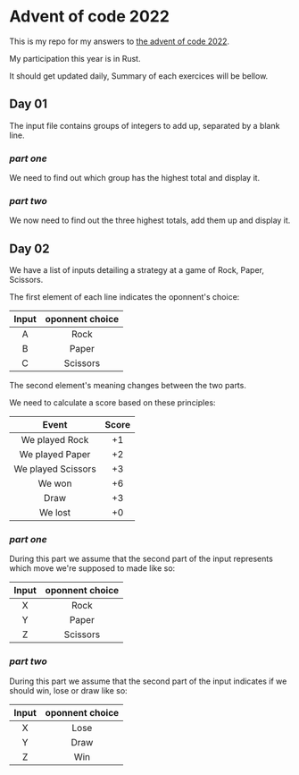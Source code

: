 # Advent of code 2022

This is my repo for my answers to [the advent of code 2022](https://adventofcode.com/2022).

My participation this year is in Rust.

It should get updated daily, Summary of each exercices will be bellow.

## Day 01
The input file contains groups of integers to add up, separated by a blank line.

### *part one*
We need to find out which group has the highest total and display it.

### *part two*
We now need to find out the three highest totals, add them up and display it.

## Day 02
We have a list of inputs detailing a strategy at a game of Rock, Paper, Scissors.

The first element of each line indicates the oponnent's choice:

|Input|oponnent choice|
|:---:|:-------------:|
|  A  |      Rock     |
|  B  |     Paper     |
|  C  |     Scissors  |

The second element's meaning changes between the two parts.

We need to calculate a score based on these principles:

|Event|     Score     |
|:---:|:-------------:|
|We played Rock|  +1  |
|We played Paper| +2  |
|We played Scissors|+3|
|We won|+6|
|Draw|+3|
|We lost|+0|


### *part one*

During this part we assume that the second part of the input represents which move we're supposed to made like so:

|Input|oponnent choice|
|:---:|:-------------:|
|  X  |      Rock     |
|  Y  |     Paper     |
|  Z  |     Scissors  |

### *part two*

During this part we assume that the second part of the input indicates if we should win, lose or draw like so:

|Input|oponnent choice|
|:---:|:-------------:|
|  X  |      Lose     |
|  Y  |     Draw     |
|  Z  |     Win  |
